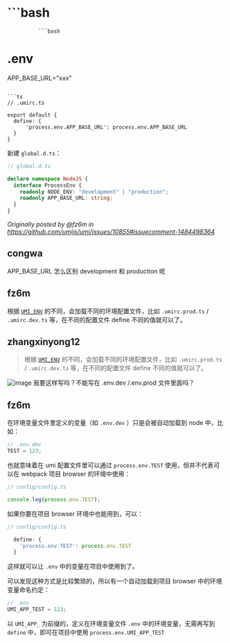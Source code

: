 # ```bash

              ```bash

# .env

APP_BASE_URL="xxx"

````

```ts
// .umirc.ts

export default {
  define: {
      'process.env.APP_BASE_URL': process.env.APP_BASE_URL
  }
}
````

新建 `global.d.ts`：

```ts
// global.d.ts

declare namespace NodeJS {
  interface ProcessEnv {
    readonly NODE_ENV: "development" | "production";
    readonly APP_BASE_URL: string;
  }
}
```

_Originally posted by @fz6m in https://github.com/umijs/umi/issues/10855#issuecomment-1484498364_

## congwa

APP_BASE_URL 怎么区别 development 和 production 呢

## fz6m

根据 [`UMI_ENV`](https://umijs.org/docs/guides/env-variables#umi_env) 的不同，会加载不同的环境配置文件，比如 `.umirc.prod.ts` / `.umirc.dev.ts` 等，在不同的配置文件 define 不同的值就可以了。

## zhangxinyong12

> 根据 [`UMI_ENV`](https://umijs.org/docs/guides/env-variables#umi_env) 的不同，会加载不同的环境配置文件，比如 `.umirc.prod.ts` / `.umirc.dev.ts` 等，在不同的配置文件 define 不同的值就可以了。

![image](https://github.com/umijs/umi/assets/29941627/d5838cf6-2397-47a4-b694-a71d68f6db6a)
我要这样写吗？不能写在 .env.dev /.env.prod 文件里面吗？

## fz6m

在环境变量文件里定义的变量（如 `.env.dev` ）只是会被自动加载到 node 中，比如：

```ts
// .env.dev
TEST = 123;
```

也就意味着在 umi 配置文件里可以通过 `process.env.TEST` 使用，但并不代表可以在 webpack 项目 browser 的环境中使用：

```ts
// config/config.ts

console.log(process.env.TEST);
```

如果你要在项目 browser 环境中也能用到，可以：

```ts
// config/config.ts

  define: {
    'process.env.TEST': process.env.TEST
  }
```

这样就可以让 `.env` 中的变量在项目中使用到了。

可以发现这种方式是比较繁琐的，所以有一个自动加载到项目 browser 中的环境变量命名约定：

```ts
// .env
UMI_APP_TEST = 123;
```

以 `UMI_APP_` 为前缀的，定义在环境变量文件 `.env` 中的环境变量，无需再写到 `define` 中，即可在项目中使用 `process.env.UMI_APP_TEST`
